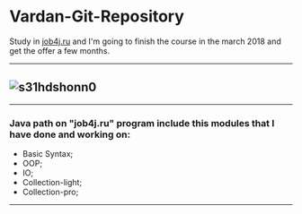 # Vardan-Git-Repository

Study in [job4j.ru](http://job4j.ru/) and I'm going to finish the course
in the march 2018 and get the offer a few months.

---
![s31hdshonn0](https://cloud.githubusercontent.com/assets/22581071/23264499/919cfffc-f9f2-11e6-97bb-7469e5e8b680.jpg)
---

---

### Java path on **"job4j.ru"** program include this modules that I have done and working on:
* Basic Syntax;
* OOP;
* IO;
* Collection-light;
* Collection-pro;

---